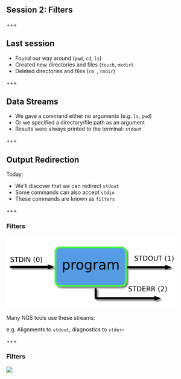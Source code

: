 ## Session 2: Filters

+++

## Last session

- Found our way around (`pwd`, `cd`, `ls`)
- Created new directories and files (`touch`, `mkdir`)
- Deleted directories and files (`rm `, `rmdir`)

+++

## Data Streams

- We gave a command either no arguments (e.g. `ls`, `pwd`)
- Or we specified a directory/file path as an argument
- Results were always printed to the terminal: `stdout`

+++

## Output Redirection

Today:

- We'll discover that we can redirect `stdout`
- Some commands can also accept `stdin`
- These commands are known as `filters`

+++

### Filters

![DataStreams](https://raw.githubusercontent.com/UofABioinformaticsHub/BASH-Intro/master/images/2-streams.png)

Many NGS tools use these streams:

e.g. Alignments to `stdout`, diagnostics to `stderr`

+++

### Filters

![](https://camo.githubusercontent.com/1652e94dd89d73b1e5ad43feabe12d5aac7e033b/68747470733a2f2f646f63732e676f6f676c652e636f6d2f64726177696e67732f642f3161444b397a716163677572465a537a6a704c4d5653676f64306a462d4b4648576553565f53554c387668452f7075623f773d39313626683d333534)
